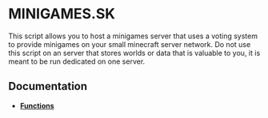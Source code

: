 # MINIGAMES.SK
This script allows you to host a minigames server that uses a voting system to provide minigames on your small minecraft server network.
Do not use this script on an server that stores worlds or data that is valuable to you, it is meant to be run dedicated on one server.


## Documentation

*  **[Functions](https://github.com/Abwasserrohr/MINIGAMES.SK/blob/Abwasserrohr-docs/MINIGAMES.SK/docs/functions.md)**
